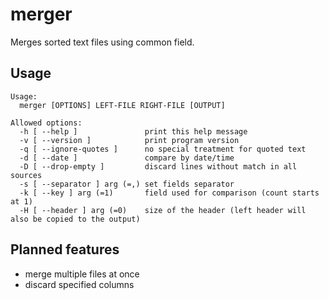 merger
======

Merges sorted text files using common field.

## Usage ##
```
Usage:
  merger [OPTIONS] LEFT-FILE RIGHT-FILE [OUTPUT]

Allowed options:
  -h [ --help ]               print this help message
  -v [ --version ]            print program version
  -q [ --ignore-quotes ]      no special treatment for quoted text
  -d [ --date ]               compare by date/time
  -D [ --drop-empty ]         discard lines without match in all sources
  -s [ --separator ] arg (=,) set fields separator
  -k [ --key ] arg (=1)       field used for comparison (count starts at 1)
  -H [ --header ] arg (=0)    size of the header (left header will also be copied to the output)
```

## Planned features ##

* merge multiple files at once
* discard specified columns
